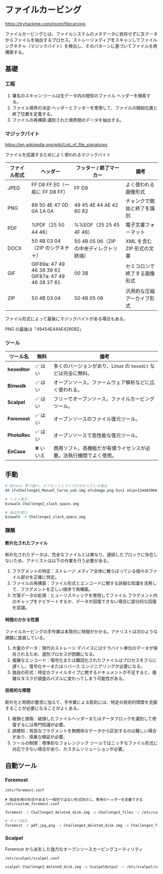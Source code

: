 # ファイルカービング

https://tryhackme.com/room/filecarving

ファイルカービングとは、ファイルシステムのメタデータに依存せずに生データからファイルを抽出するプロセス。ストレージメディアをスキャンしてファイルシグネチャ（マジックバイト）を検出し、そのパターンに基づいてファイルを再構築する。

## 基礎

### 工程

1. 署名のスキャン:ツールは生データ内の既知のファイル ヘッダーを検索する。
2. ファイル境界の決定:ヘッダーとフッターを使用して、ファイルの開始位置と終了位置を定義する。
3. ファイルの再構築:識別された境界間のデータを抽出する。

### マジックバイト

https://en.wikipedia.org/wiki/List_of_file_signatures

ファイルを認識するためによく使われるマジックバイト

| ファイル形式 | ヘッダー                                               | フッター / 終了マーカー                   | 備考                         |
| ------------ | ------------------------------------------------------ | ----------------------------------------- | ---------------------------- |
| JPEG         | FF D8 FF E0（一般に FF D8 FF）                         | FF D9                                     | よく使われる画像形式         |
| PNG          | 89 50 4E 47 0D 0A 1A 0A                                | 49 45 4E 44 AE 42 60 82                   | チャンクで開始と終了を識別   |
| PDF          | %PDF（25 50 44 46）                                    | %%EOF（25 25 45 4F 46）                   | 電子文書フォーマット         |
| DOCX         | 50 4B 03 04（ZIP のシグネチャ）                        | 50 4B 05 06（ZIP の中央ディレクトリ終端） | XML を含む ZIP 形式の文書    |
| GIF          | GIF89a: 47 49 46 38 39 61<br>GIF87a: 47 49 46 38 37 61 | 00 3B                                     | セミコロンで終了する画像形式 |
| ZIP          | 50 4B 03 04                                            | 50 4B 05 06                               | 汎用的な圧縮アーカイブ形式   |

ファイル形式によって最後にマジックバイトがある場合もある。

PNG の最後は「49454E44AE426082」

### ツール

| ツール名      | 無料      | 備考                                                               |
| ------------- | --------- | ------------------------------------------------------------------ |
| **hexeditor** | ✅ はい   | 多くのバージョンがあり、Linux の `hexedit` などは完全に無料。      |
| **Binwalk**   | ✅ はい   | オープンソース。ファームウェア解析などに広く使われる。             |
| **Scalpel**   | ✅ はい   | フリーでオープンソース。ファイルカービングツール。                 |
| **Foremost**  | ✅ はい   | オープンソースのファイル復元ツール。                               |
| **PhotoRec**  | ✅ はい   | オープンソースで高性能な復元ツール。                               |
| **EnCase**    | ❌ いいえ | 商用ソフト。高機能だが有償ライセンスが必要。法執行機関でよく使用。 |

## 手動

```sh
# Okteta 等で調べ、オフセットとサイズが分かっている場合
dd if=Challenge1_Manual_Carve_usb.img of=Image.png bs=1 skip=134483968 count=463
```

```sh
# リスト表示
binwalk Challenge2_slack_space.img

# 抽出を実行
binwalk -e Challenge2_slack_space.img
```

### 課題

#### 断片化されたファイル

断片化されたデータは、完全なファイルとは異なり、連続したブロックに存在しないため、アナリストは以下の作業を行う必要がある。

1. フラグメントの特定：ストレージ メディア全体に散らばっている個々のファイル部分を正確に特定。
2. ファイルの再構築：ファイル形式とエンコードに関する詳細な知識を活用して、フラグメントを正しい順序で再構築。
3. 欠落データの処理：ヒューリスティックを使用してファイル フラグメント内のギャップをナビゲートするか、データが回復できない場合に部分的な回復を認識。

#### 時間のかかる性質

ファイルカービングの手作業は本質的に時間がかかる。アナリストは次のような課題に直面している。

1. 大量のデータ：現代のストレージ デバイスにはテラバイト単位のデータが保存されるため、選別プロセスが困難になる。
2. 複雑なエンコード：暗号化または難読化されたファイルはプロセスをさらに遅くし、復号化キーまたはリバース エンジニアリングが必要になる。
3. 独自の形式：特定のファイルタイプに関するドキュメントが不足すると、複雑なタスクが調査のパズルに変わってしまう可能性がある。

#### 技術的な障壁

断片化と時間の要求に加えて、手作業による彫刻には、特定の技術的障壁を克服することが必要になることがよくある。

1. 破損と損傷：破損したファイルヘッダーまたはデータブロックを識別して修復するには専門知識が必要。
2. 誤検知：有効なフラグメントを無関係なデータから区別するのは難しい場合があり、慎重な検証が必要。
3. ツールの制限：標準的なフォレンジック ツールではニッチなファイル形式に対応できない場合があり、カスタムソリューションが必要。

## 自動ツール

### Foremost

```
/etc/foremost.conf

# 独自仕様の形式やあまり一般的ではない形式向けに、専用のヘッダーを定義できる
/etc/custom_foremost.conf
```

```sh
foremost -i Challenge3_deleted_disk.img -o Challenge3_files -c /etc/custom_foremost.conf

# タイプ指定
foremost -t pdf,jpg,png -i Challenge3_deleted_disk.img -o Challenge3_files -c /etc/custom_foremost.conf
```

### Scalpel

Foremost から派生した強力なオープンソースカービングユーティリティ

```
/etc/scalpel/scalpel.conf
```

```sh
scalpel Challenge3_deleted_disk.img -o ScalpelOutput -c /etc/scalpel/scalpel.conf
```
